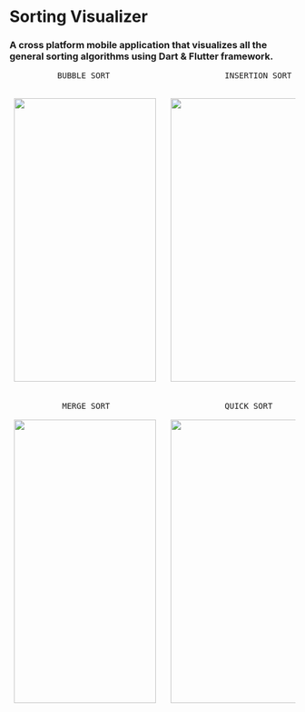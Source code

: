 # Sorting Visualizer

### A cross platform mobile application that visualizes all the general sorting algorithms using Dart & Flutter framework.

<pre>
          BUBBLE SORT                        INSERTION SORT                      SELECTION SORT     
<br/>
 <img src="https://github.com/Shwetank14/Sorting-Algorithm-Visualizer/blob/master/Sort/bublesort.gif" width="250" height="500" />   <img src="https://github.com/Shwetank14/Sorting-Algorithm-Visualizer/blob/master/Sort/insertionsort.gif" width="250" height="500" />   <img src="https://github.com/Shwetank14/Sorting-Algorithm-Visualizer/blob/master/Sort/selectionsort.gif" width="250" height="500" />  <br /><br /><br />           MERGE SORT                        QUICK SORT<br /><br /> <img src="https://github.com/Shwetank14/Sorting-Algorithm-Visualizer/blob/master/Sort/mergesort.gif" width="250" height="500" />   <img src="https://github.com/Shwetank14/Sorting-Algorithm-Visualizer/blob/master/Sort/quicksort.gif" width="250" height="500" />     
 
 
</pre>

